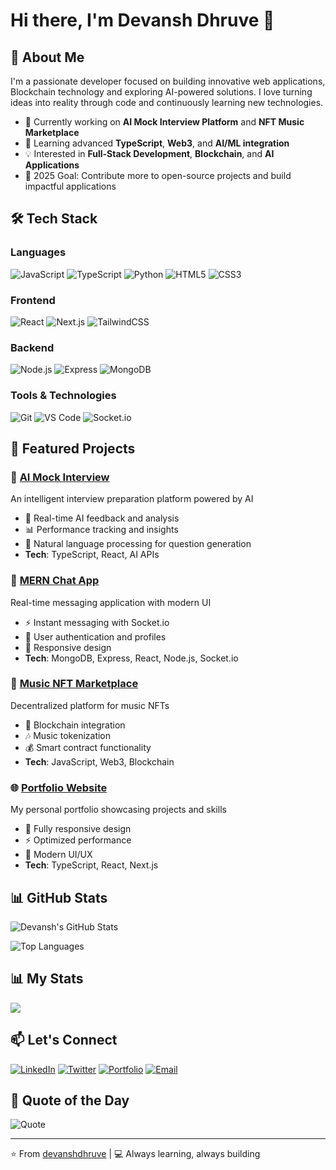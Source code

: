 # Hi there, I'm Devansh Dhruve 👋

## 🚀 About Me

I'm a passionate developer focused on building innovative web applications, Blockchain technology and exploring AI-powered solutions. I love turning ideas into reality through code and continuously learning new technologies.

- 🔭 Currently working on **AI Mock Interview Platform** and **NFT Music Marketplace**
- 🌱 Learning advanced **TypeScript**, **Web3**, and **AI/ML integration**
- 💡 Interested in **Full-Stack Development**, **Blockchain**, and **AI Applications**
- 🎯 2025 Goal: Contribute more to open-source projects and build impactful applications

## 🛠️ Tech Stack

### Languages
![JavaScript](https://img.shields.io/badge/-JavaScript-F7DF1E?style=flat-square&logo=javascript&logoColor=black)
![TypeScript](https://img.shields.io/badge/-TypeScript-3178C6?style=flat-square&logo=typescript&logoColor=white)
![Python](https://img.shields.io/badge/-Python-3776AB?style=flat-square&logo=python&logoColor=white)
![HTML5](https://img.shields.io/badge/-HTML5-E34F26?style=flat-square&logo=html5&logoColor=white)
![CSS3](https://img.shields.io/badge/-CSS3-1572B6?style=flat-square&logo=css3&logoColor=white)

### Frontend
![React](https://img.shields.io/badge/-React-61DAFB?style=flat-square&logo=react&logoColor=black)
![Next.js](https://img.shields.io/badge/-Next.js-000000?style=flat-square&logo=next.js&logoColor=white)
![TailwindCSS](https://img.shields.io/badge/-TailwindCSS-38B2AC?style=flat-square&logo=tailwind-css&logoColor=white)

### Backend
![Node.js](https://img.shields.io/badge/-Node.js-339933?style=flat-square&logo=node.js&logoColor=white)
![Express](https://img.shields.io/badge/-Express-000000?style=flat-square&logo=express&logoColor=white)
![MongoDB](https://img.shields.io/badge/-MongoDB-47A248?style=flat-square&logo=mongodb&logoColor=white)

### Tools & Technologies
![Git](https://img.shields.io/badge/-Git-F05032?style=flat-square&logo=git&logoColor=white)
![VS Code](https://img.shields.io/badge/-VS%20Code-007ACC?style=flat-square&logo=visual-studio-code&logoColor=white)
![Socket.io](https://img.shields.io/badge/-Socket.io-010101?style=flat-square&logo=socket.io&logoColor=white)

## 🌟 Featured Projects

### 🎤 [AI Mock Interview](https://ai-mock-interview-snowy-zeta.vercel.app/)
An intelligent interview preparation platform powered by AI
- 🤖 Real-time AI feedback and analysis
- 📊 Performance tracking and insights
- 💬 Natural language processing for question generation
- **Tech**: TypeScript, React, AI APIs

### 💬 [MERN Chat App](https://mern-stack-chat-app-veag.onrender.com/)
Real-time messaging application with modern UI
- ⚡ Instant messaging with Socket.io
- 👥 User authentication and profiles
- 🎨 Responsive design
- **Tech**: MongoDB, Express, React, Node.js, Socket.io

### 🎵 [Music NFT Marketplace](https://music-nft-ipd.vercel.app/)
Decentralized platform for music NFTs
- 🔗 Blockchain integration
- 🎶 Music tokenization
- 💰 Smart contract functionality
- **Tech**: JavaScript, Web3, Blockchain

### 🌐 [Portfolio Website](https://portfolio-m5eq.vercel.app/)
My personal portfolio showcasing projects and skills
- 📱 Fully responsive design
- ⚡ Optimized performance
- 🎨 Modern UI/UX
- **Tech**: TypeScript, React, Next.js

## 📊 GitHub Stats

![Devansh's GitHub Stats](https://github-readme-stats.vercel.app/api?username=devanshdhruve&show_icons=true&theme=radical)

![Top Languages](https://github-readme-stats.vercel.app/api/top-langs/?username=devanshdhruve&layout=compact&theme=radical)

## 📊 My Stats

![](https://github-readme-stats.vercel.app/api?username=devanshdhruve&show_icons=true&theme=radical&hide_border=true&count_private=true)

## 📫 Let's Connect

[![LinkedIn](https://img.shields.io/badge/-LinkedIn-0077B5?style=flat-square&logo=linkedin&logoColor=white)](https://www.linkedin.com/in/devansh-dhruve-6a19aa214/)
[![Twitter](https://img.shields.io/badge/-Twitter-1DA1F2?style=flat-square&logo=twitter&logoColor=white)](https://twitter.com/yourhandle)
[![Portfolio](https://img.shields.io/badge/-Portfolio-000000?style=flat-square&logo=react&logoColor=white)](https://yourportfolio.com)
[![Email](https://img.shields.io/badge/-Email-D14836?style=flat-square&logo=gmail&logoColor=white)](mailto:dhruvedevansh@gmail.com)

## 💭 Quote of the Day

![Quote](https://quotes-github-readme.vercel.app/api?type=horizontal&theme=radical)

---

⭐️ From [devanshdhruve](https://github.com/devanshdhruve) | 💻 Always learning, always building
